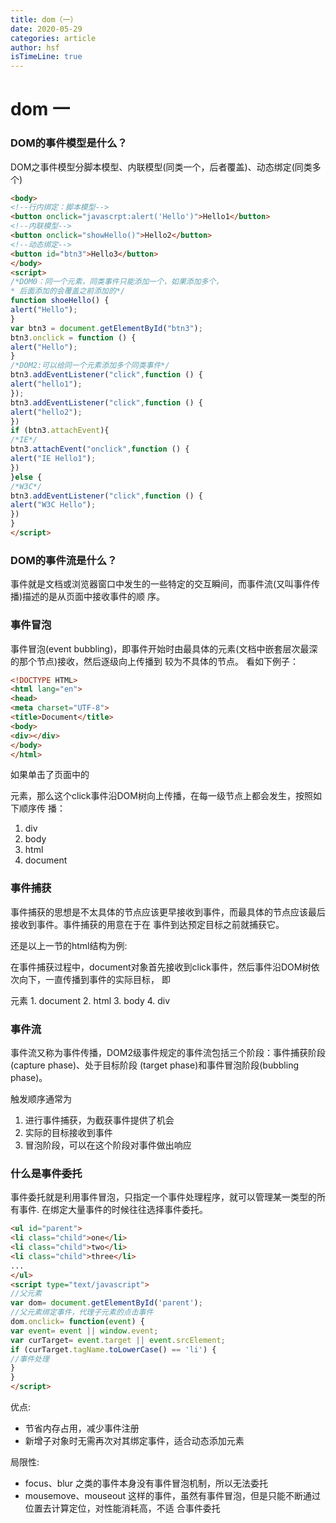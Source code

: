 ```yaml
---
title: dom（一）
date: 2020-05-29
categories: article
author: hsf
isTimeLine: true
---
```


# dom 一

### DOM的事件模型是什么？

DOM之事件模型分脚本模型、内联模型(同类⼀个，后者覆盖)、动态绑定(同类多个)

```html
<body>
<!--⾏内绑定：脚本模型-->
<button onclick="javascrpt:alert('Hello')">Hello1</button>
<!--内联模型-->
<button onclick="showHello()">Hello2</button>
<!--动态绑定-->
<button id="btn3">Hello3</button>
</body>
<script>
/*DOM0：同⼀个元素，同类事件只能添加⼀个，如果添加多个，
* 后⾯添加的会覆盖之前添加的*/
function shoeHello() {
alert("Hello");
}
var btn3 = document.getElementById("btn3");
btn3.onclick = function () {
alert("Hello");
}
/*DOM2:可以给同⼀个元素添加多个同类事件*/
btn3.addEventListener("click",function () {
alert("hello1");
});
btn3.addEventListener("click",function () {
alert("hello2");
})
if (btn3.attachEvent){
/*IE*/
btn3.attachEvent("onclick",function () {
alert("IE Hello1");
})
}else {
/*W3C*/
btn3.addEventListener("click",function () {
alert("W3C Hello");
})
}
</script>

```

### DOM的事件流是什么？

事件就是⽂档或浏览器窗⼝中发⽣的⼀些特定的交互瞬间，⽽事件流(⼜叫事件传播)描述的是从⻚⾯中接收事件的顺 序。

### 事件冒泡

事件冒泡(event bubbling)，即事件开始时由最具体的元素(⽂档中嵌套层次最深的那个节点)接收，然后逐级向上传播到 较为不具体的节点。 看如下例⼦：

```html
<!DOCTYPE HTML>
<html lang="en">
<head>
<meta charset="UTF-8">
<title>Document</title>
<body>
<div></div>
</body>
</html>
```

如果单击了⻚⾯中的 

 元素，那么这个click事件沿DOM树向上传播，在每⼀级节点上都会发⽣，按照如下顺序传 播： 

1. div 
2. body 
3. html 
4. document

### 事件捕获

事件捕获的思想是不太具体的节点应该更早接收到事件，⽽最具体的节点应该最后接收到事件。事件捕获的⽤意在于在 事件到达预定⽬标之前就捕获它。 

还是以上⼀节的html结构为例: 

在事件捕获过程中，document对象⾸先接收到click事件，然后事件沿DOM树依次向下，⼀直传播到事件的实际⽬标， 即 

 元素 1. document 2. html 3. body 4. div



### 事件流 

事件流⼜称为事件传播，DOM2级事件规定的事件流包括三个阶段：事件捕获阶段(capture phase)、处于⽬标阶段 (target phase)和事件冒泡阶段(bubbling phase)。

触发顺序通常为 

1. 进⾏事件捕获，为截获事件提供了机会 
2. 实际的⽬标接收到事件 
3. 冒泡阶段，可以在这个阶段对事件做出响应

### 什么是事件委托

事件委托就是利⽤事件冒泡，只指定⼀个事件处理程序，就可以管理某⼀类型的所有事件. 在绑定⼤量事件的时候往往选择事件委托。

```html
<ul id="parent">
<li class="child">one</li>
<li class="child">two</li>
<li class="child">three</li>
...
</ul>
<script type="text/javascript">
//⽗元素
var dom= document.getElementById('parent');
//⽗元素绑定事件，代理⼦元素的点击事件
dom.onclick= function(event) {
var event= event || window.event;
var curTarget= event.target || event.srcElement;
if (curTarget.tagName.toLowerCase() == 'li') {
//事件处理
}
}
</script>
```

优点: 

- 节省内存占⽤，减少事件注册 
- 新增⼦对象时⽆需再次对其绑定事件，适合动态添加元素 

局限性: 

- focus、blur 之类的事件本身没有事件冒泡机制，所以⽆法委托 
- mousemove、mouseout 这样的事件，虽然有事件冒泡，但是只能不断通过位置去计算定位，对性能消耗⾼，不适 合事件委托

